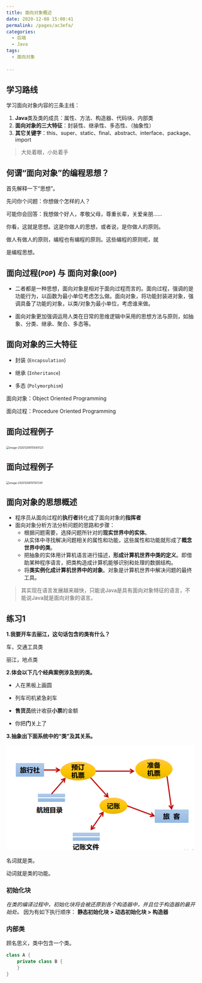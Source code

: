 ```yaml
---
title: 面向对象概述
date: 2020-12-08 15:00:41
permalink: /pages/ac3efa/
categories:
  - 后端
  - Java
tags:
  - 面向对象

---
```


## 学习路线

学习面向对象内容的三条主线：

1. **Java**类及类的成员：属性、方法、构造器、代码块、内部类
2. **面向对象的三大特征**：封装性、继承性、多态性、（抽象性）
3. **其它关键字**：this、super、static、final、abstract、interface、package、import

> 大处着眼，小处着手





## **何谓“面向对象”的编程思想？**

首先解释一下“思想”。

先问你个问题：你想做个怎样的人？

可能你会回答：我想做个好人，孝敬父母，尊重长辈，关爱亲朋……

你看，这就是思想。这是你做人的思想，或者说，是你做人的原则。

做人有做人的原则，编程也有编程的原则。这些编程的原则呢，就

是编程思想。



## 面向过程(`POP`) 与 面向对象(`OOP`)

- 二者都是一种思想，面向对象是相对于面向过程而言的。面向过程，强调的是功能行为，以函数为最小单位考虑怎么做。面向对象，将功能封装进对象，强调具备了功能的对象，以类/对象为最小单位，考虑谁来做。

- 面向对象更加强调运用人类在日常的思维逻辑中采用的思想方法与原则，如抽象、分类、继承、聚合、多态等。

## **面向对象的三大特征**

- 封装 (`Encapsulation`)

- 继承 (`Inheritance`)

- 多态 (`Polymorphism`)

面向对象：Object Oriented Programming 

面向过程：Procedure Oriented Programming



## 面向过程例子

<img src="C:\Users\SaulJ\AppData\Roaming\Typora\typora-user-images\image-20201208151045123.png" alt="image-20201208151045123" style="zoom:50%;" />

## 面向过程例子

<img src="C:\Users\SaulJ\AppData\Roaming\Typora\typora-user-images\image-20201208151107241.png" alt="image-20201208151107241" style="zoom:50%;" />



## 面向对象的思想概述

- 程序员从面向过程的**执行者**转化成了面向对象的**指挥者**
- 面向对象分析方法分析问题的思路和步骤：
  - 根据问题需要，选择问题所针对的**现实世界中的实体**。 
  - 从实体中寻找解决问题相关的属性和功能，这些属性和功能就形成了**概念世界中的类**。 
  - 把抽象的实体用计算机语言进行描述，**形成计算机世界中类的定义**。即借助某种程序语言，把类构造成计算机能够识别和处理的数据结构。
  - 将**类实例化成计算机世界中的对象**。对象是计算机世界中解决问题的最终工具。

> 其实现在语言发展越来越快，只能说Java是具有面向对象特征的语言，不能说Java就是面向对象的语言。



## 练习1

**1.我要开车去丽江，这句话包含的类有什么？**

车，交通工具类

丽江，地点类



**2.体会以下几个经典案例涉及到的类。**

- 人在黑板上画圆

- 列车司机紧急刹车

- **售货员**统计收获**小票**的金额

- 你把**门**关上了



**3.抽象出下面系统中的“类”及其关系。**

![image-20201208152212262](https://raw.githubusercontent.com/SaulJWu/images/main/20201208152212.png)

名词就是类。

动词就是类的功能。







### 初始化块

*在类的编译过程中，初始化块将会被还原到各个构造器中，并且位于构造器的最开始处。*
因为有如下执行顺序：
**静态初始化块 > 动态初始化块 > 构造器**



### 内部类

顾名思义，类中包含一个类。

~~~java
class A {
    private class B {
    }
}
~~~











